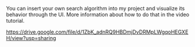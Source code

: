 You can insert your own search algorithm into my project and visualize its behavior through the UI. More information about how to do that in the video tutorial.

https://drive.google.com/file/d/1ZbK_adnRQ9HBDmjDvDRMpLWgqoHEGXEH/view?usp=sharing 
